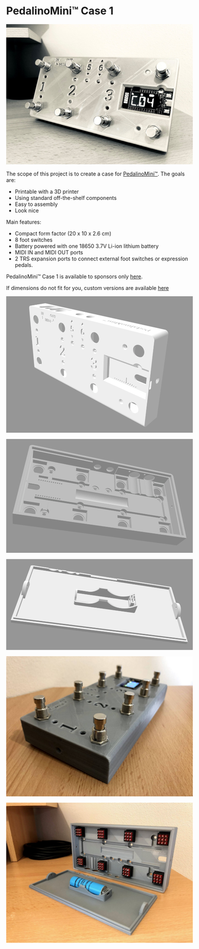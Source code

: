 # PedalinoMini™ Case 1

![Case-1](./PedalinoMini-Case-1.jpg "Case-1")

The scope of this project is to create a case for [PedalinoMini™](https://github.com/alf45tar/PedalinoMini). The goals are:

- Printable with a 3D printer
- Using standard off-the-shelf components
- Easy to assembly
- Look nice

Main features:

 - Compact form factor (20 x 10 x 2.6 cm)
 - 8 foot switches
 - Battery powered with one 18650 3.7V Li-ion lithium battery
 - MIDI IN and MIDI OUT ports
 - 2 TRS expansion ports to connect external foot switches or expression pedals.

PedalinoMini™ Case 1 is available to sponsors only [here](https://github.com/pedalino-sponsors/PedalinoMini/tree/main/case1).

If dimensions do not fit for you, custom versions are available [here](https://github.com/sponsors/alf45tar/sponsorships?sponsor=alf45tar&tier_id=69721&preview=false)

![Front](./PedalinoMini-Case-1-Body-Front.png "Front")

![Back](./PedalinoMini-Case-1-Body-Back.png "Back")

![Base](./PedalinoMini-Case-1-Base.png "Base")

![Outside](./PedalinoMini-Case-1-Outside.jpg "Outside")

![Inside](./PedalinoMini-Case-1-Inside.jpg "Inside")
